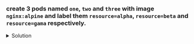 ### create 3 pods named `one`, `two` and `three` with image `nginx:alpine` and label them `resource=alpha`, `resource=beta` and `resource=gama` respectively.
    
  <details><summary>Solution</summary>
  <p>

  ```bash
  k run one --image=nginx:alpine --labels=resource=alpha

  k run two --image=nginx:alpine --labels=resource=beta

  k run three --image=nginx:alpine --labels=resource=gama
  ```

  </p>
  </details>
